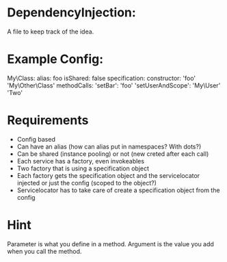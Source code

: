 # DependencyInjection:

A file to keep track of the idea.

# Example Config:

My\Class:
    alias: foo
    isShared: false
    specification:
        constructor:
            'foo'
            'My\Other\Class'
        methodCalls:
            'setBar':
                'foo'
            'setUserAndScope':
                'My\User'
                'Two'

# Requirements

* Config based
* Can have an alias (how can alias put in namespaces? With dots?)
* Can be shared (instance pooling) or not (new creted after each call)
* Each service has a factory, even invokeables
* Two factory that is using a specification object
* Each factory gets the specification object and the servicelocator injected or just the config (scoped to the object?)
* Servicelocator has to take care of create a specification object from the config

# Hint

Parameter is what you define in a method.
Argument is the value you add when you call the method.